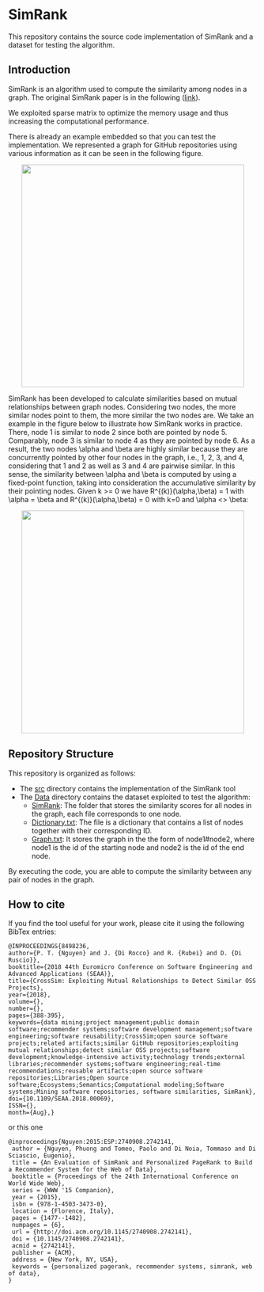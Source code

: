 
# SimRank

This repository contains the source code implementation of SimRank and a dataset for testing the algorithm.


## Introduction


SimRank is an algorithm used to compute the similarity among nodes in a graph. The original SimRank paper is in the following ([link](http://ilpubs.stanford.edu:8090/508/1/2001-41.pdf)).

We exploited sparse matrix to optimize the memory usage and thus increasing the computational performance.

There is already an example embedded so that you can test the implementation. We represented a graph for GitHub repositories using various information as it can be seen in the following figure.

<p align="center">
<img src="https://github.com/phuongthanhnguyen/SimRank/blob/master/Data/Graph.png" width="450">
</p> 




SimRank has been developed to calculate similarities based on mutual relationships between graph nodes. Considering two nodes, the more similar nodes point to them, the more similar the two nodes are. We take an example in the figure below to illustrate how SimRank works in practice. There, node 1 is similar to node 2 since both are pointed by node 5. Comparably, node 3 is similar to node 4 as they are pointed by node 6. As a result, the two nodes \alpha and \beta are highly similar because they are concurrently pointed by other four nodes in the graph, i.e., 1, 2, 3, and 4, considering that 1 and 2 as well as 3 and 4 are pairwise similar. In this sense, the similarity between \alpha and \beta is computed by using a fixed-point function, taking into consideration the accumulative similarity by their pointing nodes. Given k >= 0 we have R^{(k)}(\alpha,\beta) = 1 with \alpha = \beta and R^{(k)}(\alpha,\beta) = 0 with k=0 and \alpha <> \beta:


<p align="center">
<img src="https://github.com/phuongthanhnguyen/SimRank/blob/master/Data/SimRank.png" width="450">
</p>




## Repository Structure

This repository is organized as follows:

* The [src](./src) directory contains the implementation of the SimRank tool	
* The [Data](./Data) directory contains the dataset exploited to test the algorithm:
	* [SimRank](./SimRank): The folder that stores the similarity scores for all nodes in the graph, each file corresponds to one node.
	* [Dictionary.txt](./Data/Dictionary.txt): The file is a dictionary that contains a list of nodes together with their corresponding ID.
	* [Graph.txt](./Data/Graph.txt): It stores the graph in the the form of node1#node2, where node1 is the id of the starting node and node2 is the id of the end node.
	

By executing the code, you are able to compute the similarity between any pair of nodes in the graph.

## How to cite
If you find the tool useful for your work, please cite it using the following BibTex entries:

```
@INPROCEEDINGS{8498236, 
author={P. T. {Nguyen} and J. {Di Rocco} and R. {Rubei} and D. {Di Ruscio}}, 
booktitle={2018 44th Euromicro Conference on Software Engineering and Advanced Applications (SEAA)}, 
title={CrossSim: Exploiting Mutual Relationships to Detect Similar OSS Projects}, 
year={2018}, 
volume={}, 
number={}, 
pages={388-395}, 
keywords={data mining;project management;public domain software;recommender systems;software development management;software engineering;software reusability;CrossSim;open source software projects;related artifacts;similar GitHub repositories;exploiting mutual relationships;detect similar OSS projects;software development;knowledge-intensive activity;technology trends;external libraries;recommender systems;software engineering;real-time recommendations;reusable artifacts;open source software repositories;Libraries;Open source software;Ecosystems;Semantics;Computational modeling;Software systems;Mining software repositories, software similarities, SimRank}, 
doi={10.1109/SEAA.2018.00069}, 
ISSN={}, 
month={Aug},} 

```

or this one

```
@inproceedings{Nguyen:2015:ESP:2740908.2742141,
 author = {Nguyen, Phuong and Tomeo, Paolo and Di Noia, Tommaso and Di Sciascio, Eugenio},
 title = {An Evaluation of SimRank and Personalized PageRank to Build a Recommender System for the Web of Data},
 booktitle = {Proceedings of the 24th International Conference on World Wide Web},
 series = {WWW '15 Companion},
 year = {2015},
 isbn = {978-1-4503-3473-0},
 location = {Florence, Italy},
 pages = {1477--1482},
 numpages = {6},
 url = {http://doi.acm.org/10.1145/2740908.2742141},
 doi = {10.1145/2740908.2742141},
 acmid = {2742141},
 publisher = {ACM},
 address = {New York, NY, USA},
 keywords = {personalized pagerank, recommender systems, simrank, web of data},
} 
```
